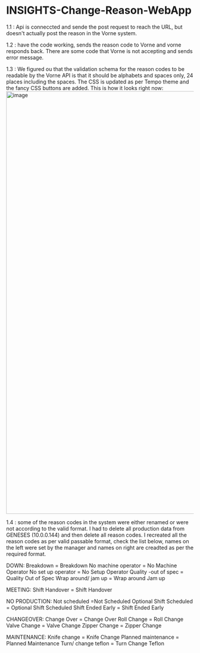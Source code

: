 # INSIGHTS-Change-Reason-WebApp
1.1 : Api is conneccted and sende the post request to reach the URL, but doesn't actually post the reason in the Vorne system.

1.2 : have the code working, sends the reason code to Vorne and vorne responds back. There are some code that Vorne is not accepting and sends error message.

1.3 : We figured ou that the validation schema for the reason codes to be readable by the Vorne API is that it should be alphabets and spaces only, 24 places including the spaces. The CSS is updated as per Tempo theme and the fancy CSS buttons are added. This is how it looks right now: <img width="1134" alt="image" src="https://github.com/Tempo-Flexible-Packaging/INSIGHTS-Change-Reason-WebApp/assets/140524949/b5f3fddf-9187-44e9-a012-31531de35e66">


1.4 : some of the reason codes in the system were either renamed or were not according to the valid format. I had to delete all production data from GENESES (10.0.0.144) and then delete all reason codes. I recreated all the reason codes as per valid passable format, check the list below, names on the left were set by the manager and names on right are creadted as per the required format.

DOWN:
Breakdown = Breakdown 
No machine operator = No Machine Operator
No set up operator = No Setup Operator
Quality -out of spec = Quality Out of Spec
Wrap around/ jam up = Wrap around Jam up

MEETING:
Shift Handover = Shift Handover

NO PRODUCTION:
Not scheduled =Not Scheduled 
Optional Shift Scheduled = Optional Shift Scheduled
Shift Ended Early = Shift Ended Early

CHANGEOVER:
Change Over = Change Over
Roll Change = Roll Change
Valve Change = Valve Change
Zipper Change = Zipper Change

MAINTENANCE:
Knife change = Knife Change
Planned maintenance = Planned Maintenance
Turn/ change teflon = Turn Change Teflon


